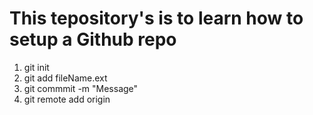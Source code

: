 <h1>
    This tepository's is to learn how to setup a Github repo
</h1>
<ol>
    <li>
        git init
    </li>
    <li>
        git add fileName.ext
    </li>
    <li>
        git commmit -m "Message"
    </li>
    <li>
        git remote add origin
    </li>
</ol>